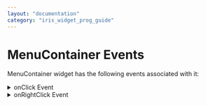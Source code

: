 ```yaml
---
layout: "documentation"
category: "iris_widget_prog_guide"
---
```

                              

MenuContainer Events
====================

MenuContainer widget has the following events associated with it:

<details close markdown="block"><summary>onClick Event</summary>

* * *

An event callback is invoked by the platform when the user performs a click action on the MenuContainer.

### Syntax

{% highlight VoltMx %}
onClick()
{% endhighlight %}

### Parameters

* menuContainer \[widgetref\]- Mandatory

   Optional. Reference to the menuContainer widget that raised the event.

* selectedMenuIndex \[Number\]- Mandatory

   Optional. Specifies the index of the selected menu.

* selectedMenuItem \[Number\]- Mandatory

   Optional. Specifies the item of the selected menu.

### Read/Write

Yes - (Read and Write)

### Example

{% highlight VoltMx %}//Sample code to set the onClick event callback to a MenuContainer widget.

frmMenuC.myMenuC.onClick=onClickCallback;
function onClickCallBack(widgetModel, itemIndex, itemData) {
  //itemIndex is an array
  //itemData is an object
   //Assuming the template has a label widget with an id "label2".

  if (itemData.label2 == "One") {
   frmOne.show();
  } else if (itemData.label2 == "Two") {
   frmTwo.show();
  }
 }
{% endhighlight %}

### Accessible from IDE

Yes

### Platform Availability

Available on Desktop Web platform only

* * *

</details>
<details close markdown="block"><summary>onRightClick Event</summary>

* * *

An event callback is invoked by the platform when the user performs a right-click action on the MenuContainer.

### Syntax

{% highlight VoltMx %}
onRightClick()
{% endhighlight %}

### Parameters

* menuContainer \[widgetref\]- Mandatory

   Optional. Reference to the menuContainer widget that raised the event.

* selectedMenuIndex \[Number\]- Mandatory

   Optional. Specifies the index of the selected menu.

* selectedMenuItem \[Number\]- Mandatory

   Optional. Specifies the item of the selected menu.

### Read/Write

Yes - (Read and Write)

### Example

{% highlight VoltMx %}//Sample code to set the onRightClick event callback to a MenuContainer widget.

frmMenuC.myMenuC.onRightClick=onRightClickCallback;
function onRightClickCallBack(widgetModel, itemIndex, itemData) {
  //itemIndex is an array
  //itemData is an object
   //Assuming the template has a label widget with an id "label2".

  if (itemData.label2 == "One") {
   frmOne.show();
  } else if (itemData.label2 == "Two") {
   frmTwo.show();
  }
 }
{% endhighlight %}

### Accessible from IDE

Yes

### Platform Availability

Available on Desktop Web platform only

* * *

</details>